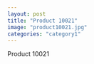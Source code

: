 ```yaml
---
layout: post
title: "Product 10021"
image: "product10021.jpg"
categories: "category1"
---
```

Product 10021
